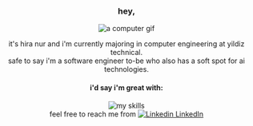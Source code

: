 <div align="center">

### hey,
![a computer gif](https://64.media.tumblr.com/73764a5da95ac5d96ae1f6fb36f54ba7/a4dd52455f009d53-eb/s500x750/4f6b873122472e70e0285ac827b592c5f8032ee6.gifv "welcome, welcome ")

it's hira nur and i'm currently majoring in computer engineering at yildiz technical. \
safe to say i'm a software engineer to-be who also has a soft spot for ai technologies. 
<br />
#### i'd say i'm great with: 
![my skills](https://skillicons.dev/icons?i=c,py,java,anaconda&theme=light)
<br />
 feel free to reach me from [![Linkedin](https://i.stack.imgur.com/gVE0j.png) LinkedIn](https://www.linkedin.com/nurmorca)


</div>




<!--
**nurmorca/nurmorca** is a ✨ _special_ ✨ repository because its `README.md` (this file) appears on your GitHub profile.

Here are some ideas to get you started:

- 🔭 I’m currently working on ...
- 🌱 I’m currently learning ...
- 👯 I’m looking to collaborate on ...
- 🤔 I’m looking for help with ...
- 💬 Ask me about ...
- 📫 How to reach me: ...
- 😄 Pronouns: ...
- ⚡ Fun fact: ...
-->
